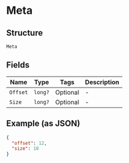 
# Meta

## Structure

`Meta`

## Fields

| Name | Type | Tags | Description |
|  --- | --- | --- | --- |
| `Offset` | `long?` | Optional | - |
| `Size` | `long?` | Optional | - |

## Example (as JSON)

```json
{
  "offset": 12,
  "size": 18
}
```

